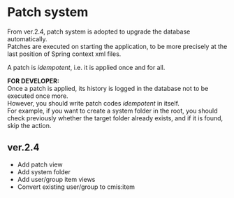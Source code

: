 # Patch system
From ver.2.4, patch system is adopted to upgrade the database automatically.  
Patches are executed on starting the application, to be more precisely at the last position of Spring context xml files.   

A patch is _idempotent_, i.e. it is applied once and for all.  

**FOR DEVELOPER:**  
Once a patch is applied, its history is logged in the database not to be executed once more.  
However, you should write patch codes _idempotent_ in itself.  
For example, if you want to create a system folder in the root, you should check previously whether the target folder already exists, and if it is found, skip the action.  

## ver.2.4
- Add patch view
- Add system folder
- Add user/group item views
- Convert existing user/group to cmis:item